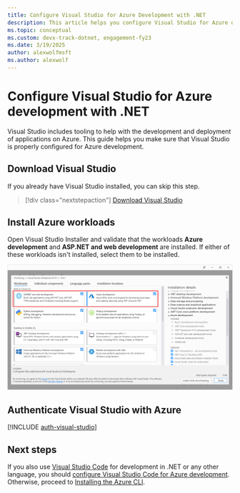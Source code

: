 ```yaml
---
title: Configure Visual Studio for Azure Development with .NET
description: This article helps you configure Visual Studio for Azure development including getting the right workloads installed and connecting Visual Studio to your Azure account.
ms.topic: conceptual
ms.custom: devx-track-dotnet, engagement-fy23
ms.date: 3/19/2025
author: alexwolfmsft
ms.author: alexwolf
---
```


# Configure Visual Studio for Azure development with .NET

Visual Studio includes tooling to help with the development and deployment of applications on Azure. This guide helps you make sure that Visual Studio is properly configured for Azure development.

## Download Visual Studio

If you already have Visual Studio installed, you can skip this step.

> [!div class="nextstepaction"]
> [Download Visual Studio](https://www.visualstudio.com/downloads/)

## Install Azure workloads

Open Visual Studio Installer and validate that the workloads **Azure development** and **ASP.NET and web development** are installed. If either of these workloads isn't installed, select them to be installed.

![Screenshot of the Visual Studio Installer showing the Azure development and ASP.NET and Web Development Workloads selected](./media/visual-studio-installer-azure-development.png)

## Authenticate Visual Studio with Azure

[!INCLUDE [auth-visual-studio](sdk/includes/auth-visual-studio.md)]

## Next steps

If you also use [Visual Studio Code](https://code.visualstudio.com/) for development in .NET or any other language, you should [configure Visual Studio Code for Azure development](./configure-vs-code.md). Otherwise, proceed to [Installing the Azure CLI](./install-azure-cli.md).
